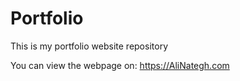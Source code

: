 # Portfolio

This is my portfolio website repository

You can view the webpage on: https://AliNategh.com
